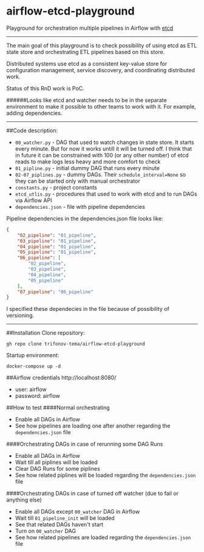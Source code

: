 # airflow-etcd-playground
Playground for orchestration multiple pipelines in Airflow with [etcd](https://etcd.io/) 
*** 
The main goal of this playground is to check possibility of using etcd as ETL 
state store and orchestrating ETL pipelines based on this store.<p>
Distributed systems use etcd as a consistent key-value store for 
configuration management, service discovery, and coordinating distributed work.<p>

Status of this RnD work is PoC.

######Looks like etcd and watcher needs to be in the separate environment to make it possible to other teams to work with it. For example, adding dependencies.

***
##Code description:
- ```00_watcher.py``` - DAG that used to watch changes in state store. It starts every minute. 
  But for now it works untill it will be turned off. I think that in future it can be 
  constrained with 100 (or any other number) of etcd reads to make logs less heavy and more comfort to check
- ```01_pipline.py``` - initial dummy DAG that runs every minute
- ```02-07_piplines.py``` - dummy DAGs. Their ```schedule_interval=None``` so they can be 
  started only with manual orchestrator
- ```constants.py``` - project constants
- ```etcd_utlis.py``` - procedures that used to work with etcd and to run DAGs via Airflow API
- ```dependencies.json``` - file with pipeline dependencies<p>

Pipeline dependencies in the dependencies.json file looks like:<p>
```json    
{
    "02_pipeline": "01_pipeline",
    "03_pipeline": "01_pipeline",
    "04_pipeline": "01_pipeline",
    "05_pipeline": "01_pipeline",
    "06_pipeline": [
        "02_pipeline",
        "03_pipeline",
        "04_pipeline",
        "05_pipeline"
    ],
    "07_pipeline": "06_pipeline"
}
```
I specified these dependecies in the file because of possibility of versioning. <p>
***
##Installation
Clone repository:

    gh repo clone trifonov-tema/airflow-etcd-playground

Startup environment:

    docker-compose up -d

##Airflow credentials
http://localhost:8080/
- user: airflow 
- password: airflow

##How to test
####Normal orchestrating
- Enable all DAGs in Airflow 
- See how pipelines are loading one after another regarding the ```dependencies.json``` file

####Orchestrating DAGs in case of rerunning some DAG Runs
- Enable all DAGs in Airflow 
- Wait till all piplines will be loaded
- Clear DAG Runs for some piplines
- See how related piplines will be loaded regarding  the ```dependencies.json``` file

####Orchestrating DAGs in case of turned off watcher (due to fail or anything else)
- Enable all DAGs except ```00_watcher``` DAG in Airflow 
- Wait till ```01_pipeline_init``` will be loaded
- See that related DAGs haven't start
- Turn on ```00_watcher``` DAG
- See how related pipelines are loaded regarding the ```dependencies.json``` file



